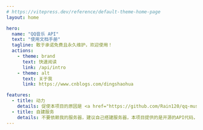 ```yaml
---
# https://vitepress.dev/reference/default-theme-home-page
layout: home

hero:
  name: "QQ音乐 API"
  text: "使用文档手册"
  tagline: 敢于承诺免费且永久维护，欢迎使用！
  actions:
    - theme: brand
      text: 快速阅读
      link: /api/intro
    - theme: alt
      text: 关于我
      link: https://www.cnblogs.com/dingshaohua

features:
  - title: 动力
    details: 促使本项目的原因是 <a href="https://github.com/Rain120/qq-music-api" target=“_blank”>qq-music-api</a> 的摆烂，另外我自己也准备基于flutter做一个音乐播放器，所以需要用到这个API
  - title: 自建服务
    details: 不要依赖我的服务器，建议自己搭建服务器，本项目提供的是开源的API代码，需要你自己部署
---
```


